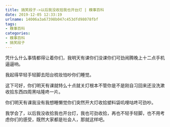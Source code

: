 ```yaml
---
title: 搞笑段子->以后我没收拾我也开台灯 | 糗事百科
date: 2019-12-05 12:33:19
urlname: 14006a3a67398b047c453dfd98078fbf
tags: 
- 糗事百科
categories:
- 糗事百科
- 搞笑段子
---
```

凭什么什么事情都得让着你们，我明天有课你们没课你们可劲闹腾晚上十二点手机逼逼响。

我起得早轻手轻脚去阳台梳妆怕吵你们睡觉。

这下可好，你们明天有课就特么十点就关灯根本不管你是不是刚自习回来还没洗漱收拾东西四周黑咕隆咚一片。

你们明天有课我没有我想睡懒觉你们突然开大灯收拾塑料袋叽哩咕咚可劲吵。

我学会了，以后我没收拾我也开台灯，我也可劲收拾，再也不轻手轻脚，也不用考虑你们的感受，既然大家都是社会人，那就这样吧。


